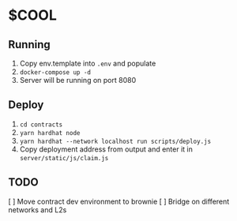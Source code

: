 # $COOL

## Running
1. Copy env.template into `.env` and populate
2. `docker-compose up -d`
3. Server will be running on port 8080

## Deploy
1. `cd contracts`
2. `yarn hardhat node`
3. `yarn hardhat --network localhost run scripts/deploy.js`
4. Copy deployment address from output and enter it in `server/static/js/claim.js`

## TODO
[ ] Move contract dev environment to brownie
[ ] Bridge on different networks and L2s
